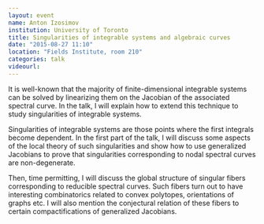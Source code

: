 ```yaml
---
layout: event
name: Anton Izosimov
institution: University of Toronto
title: Singularities of integrable systems and algebraic curves
date: "2015-08-27 11:10"
location: "Fields Institute, room 210"
categories: talk
videourl:
---
```

It is well-known that the majority of finite-dimensional
integrable systems can be solved by linearizing them on the Jacobian of
the associated spectral curve. In the talk, I will explain how to extend
this technique to study singularities of integrable systems.

Singularities of integrable systems are those points where the first
integrals become dependent. In the first part of the talk, I will discuss
some aspects of the local theory of such singularities and show how to use
generalized Jacobians to prove that singularities corresponding to nodal
spectral curves are non-degenerate.

Then, time permitting, I will discuss the global structure of singular
fibers corresponding to reducible spectral curves. Such fibers turn out to
have interesting combinatorics related to convex polytopes, orientations
of graphs etc. I will also mention the conjectural relation of these
fibers to certain compactifications of generalized Jacobians.



